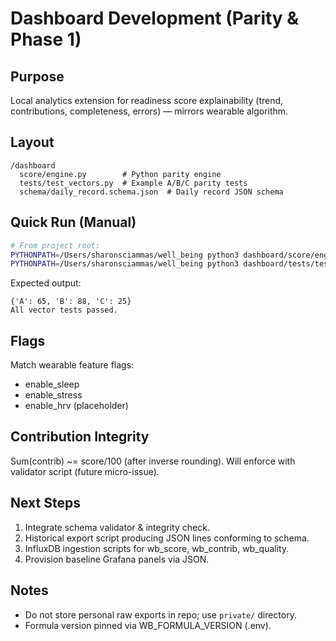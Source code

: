 # Dashboard Development (Parity & Phase 1)

## Purpose
Local analytics extension for readiness score explainability (trend, contributions, completeness, errors) — mirrors wearable algorithm.

## Layout
```
/dashboard
  score/engine.py        # Python parity engine
  tests/test_vectors.py  # Example A/B/C parity tests
  schema/daily_record.schema.json  # Daily record JSON schema
```

## Quick Run (Manual)
```bash
# From project root:
PYTHONPATH=/Users/sharonsciammas/well_being python3 dashboard/score/engine.py          # Show example scores
PYTHONPATH=/Users/sharonsciammas/well_being python3 dashboard/tests/test_vectors.py    # Run parity assertions
```

Expected output:
```
{'A': 65, 'B': 88, 'C': 25}
All vector tests passed.
```

## Flags
Match wearable feature flags:
- enable_sleep
- enable_stress
- enable_hrv (placeholder)

## Contribution Integrity
Sum(contrib) ~= score/100 (after inverse rounding). Will enforce with validator script (future micro-issue).

## Next Steps
1. Integrate schema validator & integrity check.
2. Historical export script producing JSON lines conforming to schema.
3. InfluxDB ingestion scripts for wb_score, wb_contrib, wb_quality.
4. Provision baseline Grafana panels via JSON.

## Notes
- Do not store personal raw exports in repo; use `private/` directory.
- Formula version pinned via WB_FORMULA_VERSION (.env).
